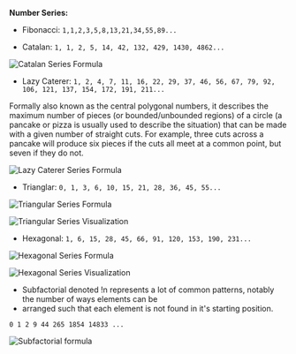  **Number Series:**
 
* Fibonacci:
```1,1,2,3,5,8,13,21,34,55,89... ```
 
* Catalan:
```1, 1, 2, 5, 14, 42, 132, 429, 1430, 4862...```

![Catalan Series Formula](/ProgrammingCompetition/Images/CatalanSeries.png)
     
* Lazy Caterer:
```1, 2, 4, 7, 11, 16, 22, 29, 37, 46, 56, 67, 79, 92, 106, 121, 137, 154, 172, 191, 211...```

Formally also known as the central polygonal numbers, it describes the maximum number of pieces (or bounded/unbounded regions) of a circle (a pancake or pizza is usually used to describe the situation) that can be made with a given number of straight cuts. For example, three cuts across a pancake will produce six pieces if the cuts all meet at a common point, but seven if they do not.

![Lazy Caterer Series Formula](/ProgrammingCompetition/Images/LazyCatererSeries.png)

* Trianglar:
```0, 1, 3, 6, 10, 15, 21, 28, 36, 45, 55...```

![Triangular Series Formula](/ProgrammingCompetition/Images/TriangleNumberSeries.png)

![Triangular Series Visualization](/ProgrammingCompetition/Images/TriangleNumberSeriesVisualization.png)

* Hexagonal:
```1, 6, 15, 28, 45, 66, 91, 120, 153, 190, 231...```

![Hexagonal Series Formula](/ProgrammingCompetition/Images/HexagonalNumberSeries.png)

![Hexagonal Series Visualization](/ProgrammingCompetition/Images/HexagonalNumberSeriesVisualization.png)

* Subfactorial denoted !n represents a lot of common patterns, notably the number of ways elements can be
* arranged such that each element is not found in it's starting position.

``` 0 1 2 9 44 265 1854 14833 ... ```

![Subfactorial formula](/ProgrammingCompetition/Images/subfactorial.png)
